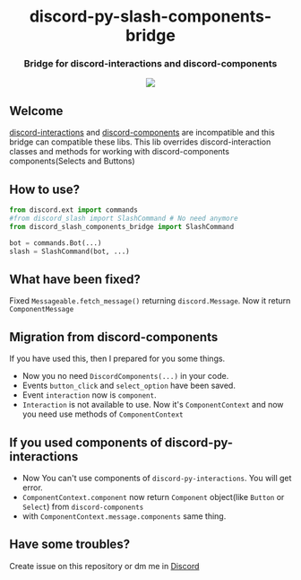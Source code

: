 <div align="center">
  <h1>discord-py-slash-components-bridge</h1>
  <h3>Bridge for discord-interactions and discord-components</h3>
</div>
<div align="center">
  <a href="https://pepy.tech/project/discord-slash-components-bridge"><img src="https://static.pepy.tech/personalized-badge/discord-slash-components-bridge?period=total&units=none&left_color=grey&right_color=blue&left_text=Downloads"></a>
  
</div>

<h2>Welcome</h2>
 
[discord-interactions](https://github.com/goverfl0w/discord-interactions) and [discord-components](https://github.com/kiki7000/discord.py-components) are incompatible and this bridge can compatible these libs.
This lib overrides discord-interaction classes and methods for working with discord-components components(Selects and Buttons)

<h2>How to use?</h2>

```py
from discord.ext import commands
#from discord_slash import SlashCommand # No need anymore
from discord_slash_components_bridge import SlashCommand

bot = commands.Bot(...)
slash = SlashCommand(bot, ...)

```
<h2>What have been fixed?</h2>

Fixed `Messageable.fetch_message()` returning `discord.Message`. Now it return `ComponentMessage`

<h2>Migration from discord-components</h2>
If you have used this, then I prepared for you some things.

- Now you no need `DiscordComponents(...)` in your code.
- Events `button_click` and `select_option` have been saved.
- Event `interaction` now is `component`.
- `Interaction` is not available to use. Now it's `ComponentContext` and now you need use methods of `ComponentContext`

<h2>If you used components of discord-py-interactions</h2>

- Now You can't use components of `discord-py-interactions`. You will get error.
- `ComponentContext.component` now return `Component` object(like `Button` or `Select`) from `discord-components` 
- with `ComponentContext.message.components` same thing.


<h2>Have some troubles?</h2>
Create issue on this repository or dm me in <a href="https://discordapp.com/users/%E2%80%8B143773579320754177">Discord</a>
